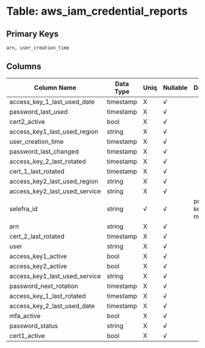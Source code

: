 # Table: aws_iam_credential_reports

## Primary Keys 

```
arn, user_creation_time
```


## Columns 

|  Column Name   |  Data Type  | Uniq | Nullable | Description | 
|  ----  | ----  | ----  | ----  | ---- | 
| access_key_1_last_used_date | timestamp | X | √ |  | 
| password_last_used | timestamp | X | √ |  | 
| cert2_active | bool | X | √ |  | 
| access_key1_last_used_region | string | X | √ |  | 
| user_creation_time | timestamp | X | √ |  | 
| password_last_changed | timestamp | X | √ |  | 
| access_key_2_last_rotated | timestamp | X | √ |  | 
| cert_1_last_rotated | timestamp | X | √ |  | 
| access_key2_last_used_region | string | X | √ |  | 
| access_key2_last_used_service | string | X | √ |  | 
| selefra_id | string | √ | √ | primary keys value md5 | 
| arn | string | X | √ |  | 
| cert_2_last_rotated | timestamp | X | √ |  | 
| user | string | X | √ |  | 
| access_key1_active | bool | X | √ |  | 
| access_key2_active | bool | X | √ |  | 
| access_key1_last_used_service | string | X | √ |  | 
| password_next_rotation | timestamp | X | √ |  | 
| access_key_1_last_rotated | timestamp | X | √ |  | 
| access_key_2_last_used_date | timestamp | X | √ |  | 
| mfa_active | bool | X | √ |  | 
| password_status | string | X | √ |  | 
| cert1_active | bool | X | √ |  | 


